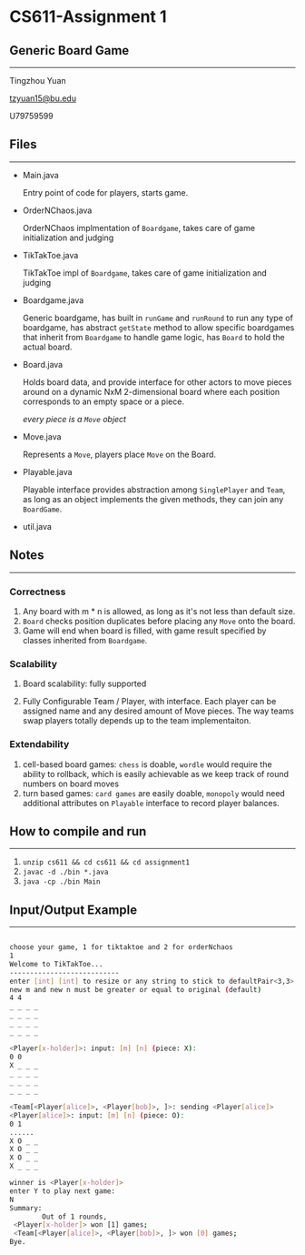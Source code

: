 # CS611-Assignment 1

## Generic Board Game

----
Tingzhou Yuan

tzyuan15@bu.edu

U79759599

## Files

----

- Main.java
  
   Entry point of code for players, starts game.

- OrderNChaos.java

   OrderNChaos implmentation of `Boardgame`, takes care of game initialization and judging

- TikTakToe.java

   TikTakToe impl of `Boardgame`, takes care of game initialization and judging

- Boardgame.java

   Generic boardgame, has built in `runGame` and `runRound` to run any type of boardgame, has abstract `getState` method to allow specific boardgames that inherit from `Boardgame` to handle game logic, has `Board` to hold the actual board.

- Board.java

   Holds board data, and provide interface for other actors to move pieces around on a dynamic NxM 2-dimensional board where each position corresponds to an empty space or a piece.

   *every piece is a `Move` object*

- Move.java

   Represents a `Move`, players place `Move` on the Board.

- Playable.java

   Playable interface provides abstraction among `SinglePlayer` and `Team`, as long as an object implements the given methods, they can join any `BoardGame`.

- util.java



## Notes

----

### Correctness

1. Any board with m * n is allowed, as long as it's not less than default size.
2. `Board` checks position duplicates before placing any `Move` onto the board.
3. Game will end when board is filled, with game result specified by classes inherited from `Boardgame`.

### Scalability

1. Board scalability: fully supported

2. Fully Configurable Team / Player, with interface. Each player can be assigned name and any desired amount of Move pieces. The way teams swap players totally depends up to the team implementaiton.

### Extendability

1. cell-based board games: `chess` is doable, `wordle` would require the ability to rollback, which is easily achievable as we keep track of round numbers on board moves
2. turn based games: `card games` are easily doable, `monopoly` would need additional attributes on `Playable` interface to record player balances.

## How to compile and run

----

1. `unzip cs611 && cd cs611 && cd assignment1`
2. `javac -d ./bin *.java`
3. `java -cp ./bin Main`

## Input/Output Example

----

```bash

choose your game, 1 for tiktaktoe and 2 for orderNchaos
1
Welcome to TikTakToe...    
---------------------------
enter [int] [int] to resize or any string to stick to defaultPair<3,3>: 
new m and new n must be greater or equal to original (default)
4 4
_ _ _ _ 
_ _ _ _ 
_ _ _ _ 
_ _ _ _ 

<Player[x-holder]>: input: [m] [n] (piece: X): 
0 0
X _ _ _
_ _ _ _
_ _ _ _
_ _ _ _

<Team[<Player[alice]>, <Player[bob]>, ]>: sending <Player[alice]>
<Player[alice]>: input: [m] [n] (piece: O):
0 1
......
X O _ _
X O _ _
X O _ _
X _ _ _

winner is <Player[x-holder]>
enter Y to play next game:  
N
Summary:
        Out of 1 rounds,
 <Player[x-holder]> won [1] games;
 <Team[<Player[alice]>, <Player[bob]>, ]> won [0] games; 
Bye.

```
